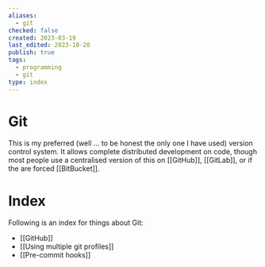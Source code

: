 ```yaml
---
aliases:
  - git
checked: false
created: 2023-03-19
last_edited: 2023-10-20
publish: true
tags:
  - programming
  - git
type: index
---
```

# Git
This is my preferred (well ... to be honest the only one I have used) version control system. It allows complete distributed development on code, though most people use a centralised version of this on [[GitHub]], [[GitLab]], or if the are forced [[BitBucket]].

# Index
Following is an index for things about Git:
- [[GitHub]]
- [[Using multiple git profiles]]
- [[Pre-commit hooks]]
